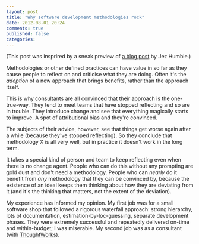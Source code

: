 ```yaml
---
layout: post
title: "Why software development methodologies rock"
date: 2012-08-01 20:24
comments: true
published: false
categories:
---
```


(This post was insprired by a sneak preview of [a blog
post](http://continuousdelivery.com/2012/08/why-software-development-methodologies-suck/
"Why software development methodologies suck") by Jez Humble.)

Methodologies or other defined practices can have value in so far as
they cause people to reflect on and criticise what they are
doing. Often it's the *adoption* of a new approach that brings
benefits, rather than the approach itself.

This is why consultants are all convinced that their approach is the
one-true-way. They tend to meet teams that have stopped reflecting and
so are in trouble. They introduce change and see that everything
magically starts to improve. A spot of attributional bias and they're
convinced.

The subjects of their advice, however, see that things get worse again
after a while (because they've stopped reflecting). So they conclude
that methodology X is all very well, but in practice it doesn't work
in the long term.

It takes a special kind of person and team to keep reflecting even
when there is no change agent. People who can do this without any
prompting are gold dust and don't need a methodology. People who can
*nearly* do it benefit from *any* methodology that they can be
convinced by, because the existence of an ideal keeps them thinking
about how they are deviating from it (and it's the thinking that
matters, not the extent of the deviation).

My experience has informed my opinion. My first job was for a small
software shop that followed a rigorous waterfall approach: strong
hierarchy, lots of documentation, estimation-by-loc-guessing, separate
development phases. They were extremely successful and repeatedly
delivered on-time and within-budget; I was miserable. My second job
was as a consultant (with [ThoughtWorks](http://www.thoughtworks.com)).
